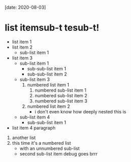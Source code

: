 [date: 2020-08-03]
# list itemsub-t tesub-t!

* list item 1
* list item 2
   * sub-list item 1
* list item 3
   * sub-list item 1
      * sub-sub-list item 1
      * sub-sub-list item 2
   * sub-list item 3
      1. numbered list item 1
         1. numbered sub-list item 1
         1. numbered sub-list item 2
         1. numbered sub-list item 3
      1. numbered list item 2
         * i don't even know how deeply nested this is
   * sub-list item 4
      * sub-sub-list item 1
* list item 4
paragraph

1. another list
1. this time it's a numbered list
   * with an unnumbered sub-list
   * second sub-list item
debug goes brrr

